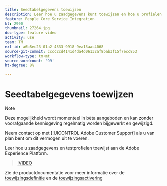 ```yaml
---
title: Seedtabelgegevens toewijzen
description: Leer hoe u zaadgegevens kunt toewijzen en hoe u profielen kunt testen met de Adobe Experience Platform (AEP)
feature: People Core Service Integration
kt: 2900
thumbnail: 27264.jpg
doc-type: feature video
activity: use
team: TM
exl-id: a6b8ec23-01a2-4333-9918-9ea13aac4068
source-git-commit: cccc2cd4141d4da4d06132af8bab3f15f7ecc853
workflow-type: tm+mt
source-wordcount: '99'
ht-degree: 8%

---
```


# Seedtabelgegevens toewijzen

>[!NOTE]
>
>Deze mogelijkheid wordt momenteel in bèta aangeboden en kan zonder voorafgaande kennisgeving regelmatig worden bijgewerkt en gewijzigd.
>
>Neem contact op met [!UICONTROL Adobe Customer Support] als u van plan bent om dit vermogen uit te voeren.

Leer hoe u zaadgegevens en testprofielen toewijst aan de Adobe Experience Platform.

>[!VIDEO](https://video.tv.adobe.com/v/27264?quality=12)

Zie de productdocumentatie voor meer informatie over de [toewijzingsdefinitie](https://experienceleague.adobe.com/docs/campaign-standard/using/integrating-with-adobe-cloud/adobe-experience-platform/data-connector/aep-mapping-definition.html) en de [toewijzingsactivering](https://experienceleague.adobe.com/docs/campaign-standard/using/integrating-with-adobe-cloud/adobe-experience-platform/data-connector/aep-mapping-activation.html)
